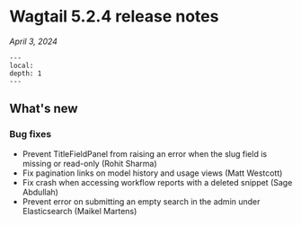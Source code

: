 # Wagtail 5.2.4 release notes

_April 3, 2024_

```{contents}
---
local:
depth: 1
---
```

## What's new

### Bug fixes

 * Prevent TitleFieldPanel from raising an error when the slug field is missing or read-only (Rohit Sharma)
 * Fix pagination links on model history and usage views (Matt Westcott)
 * Fix crash when accessing workflow reports with a deleted snippet (Sage Abdullah)
 * Prevent error on submitting an empty search in the admin under Elasticsearch (Maikel Martens)
